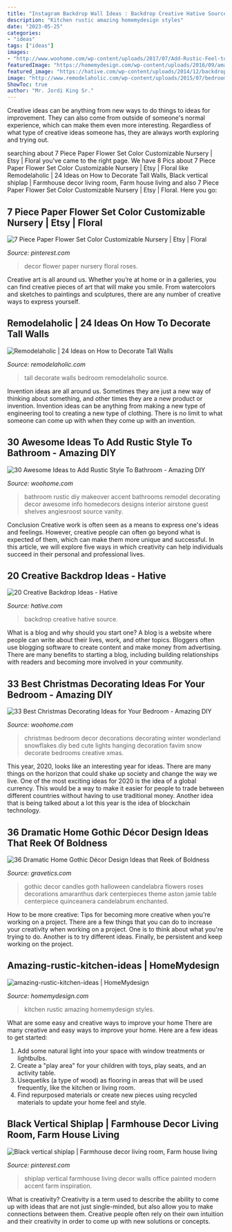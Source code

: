 ```yaml
---
title: "Instagram Backdrop Wall Ideas : Backdrop Creative Hative Source"
description: "Kitchen rustic amazing homemydesign styles"
date: "2023-05-25"
categories:
- "ideas"
tags: ["ideas"]
images:
- "http://www.woohome.com/wp-content/uploads/2017/07/Add-Rustic-Feel-to-Bathroom-23.jpg"
featuredImage: "https://homemydesign.com/wp-content/uploads/2016/09/amazing-rustic-kitchen-ideas.jpg"
featured_image: "https://hative.com/wp-content/uploads/2014/12/backdrop-ideas/20-creative-backdrop-ideas.jpg"
image: "http://www.remodelaholic.com/wp-content/uploads/2015/07/bedroom-.jpg"
ShowToc: true
author: "Mr. Jordi King Sr."
---
```



Creative ideas can be anything from new ways to do things to ideas for improvement. They can also come from outside of someone's normal experience, which can make them even more interesting. Regardless of what type of creative ideas someone has, they are always worth exploring and trying out.

	

		
searching about 7 Piece Paper Flower Set Color Customizable Nursery | Etsy | Floral you've came to the right page. We have 8 Pics about 7 Piece Paper Flower Set Color Customizable Nursery | Etsy | Floral like Remodelaholic | 24 Ideas on How to Decorate Tall Walls, Black vertical shiplap | Farmhouse decor living room, Farm house living and also 7 Piece Paper Flower Set Color Customizable Nursery | Etsy | Floral. Here you go:
		
    
## 7 Piece Paper Flower Set Color Customizable Nursery | Etsy | Floral

<img loading=lazy src="https://i.pinimg.com/736x/fa/31/b4/fa31b463ea08b88cd77e5dfb6105bb90.jpg" onerror="this.onerror=null;this.src='https://tse3.mm.bing.net/th?id=OIP.IGbCBKHZ9FenQXlCIvrgywHaJ3&amp;pid=15.1';" alt="7 Piece Paper Flower Set Color Customizable Nursery | Etsy | Floral">

_Source: pinterest.com_

>decor flower paper nursery floral roses. 

	

Creative art is all around us. Whether you’re at home or in a galleries, you can find creative pieces of art that will make you smile. From watercolors and sketches to paintings and sculptures, there are any number of creative ways to express yourself.

    
## Remodelaholic | 24 Ideas On How To Decorate Tall Walls

<img loading=lazy src="http://www.remodelaholic.com/wp-content/uploads/2015/07/bedroom-.jpg" onerror="this.onerror=null;this.src='https://tse3.mm.bing.net/th?id=OIP.sWLcbSuv-agwCUjHoDSxPQHaKZ&amp;pid=15.1';" alt="Remodelaholic | 24 Ideas on How to Decorate Tall Walls">

_Source: remodelaholic.com_

>tall decorate walls bedroom remodelaholic source. 

	

Invention ideas are all around us. Sometimes they are just a new way of thinking about something, and other times they are a new product or invention. Invention ideas can be anything from making a new type of engineering tool to creating a new type of clothing. There is no limit to what someone can come up with when they come up with an invention.

    
## 30 Awesome Ideas To Add Rustic Style To Bathroom - Amazing DIY

<img loading=lazy src="http://www.woohome.com/wp-content/uploads/2017/07/Add-Rustic-Feel-to-Bathroom-23.jpg" onerror="this.onerror=null;this.src='https://tse4.mm.bing.net/th?id=OIP.zV-2oox1VOXSa4xhmm0TFQHaNK&amp;pid=15.1';" alt="30 Awesome Ideas to Add Rustic Style To Bathroom - Amazing DIY">

_Source: woohome.com_

>bathroom rustic diy makeover accent bathrooms remodel decorating decor awesome info homedecors designs interior airstone guest shelves angiesroost source vanity. 

	

Conclusion
Creative work is often seen as a means to express one's ideas and feelings. However, creative people can often go beyond what is expected of them, which can make them more unique and successful. In this article, we will explore five ways in which creativity can help individuals succeed in their personal and professional lives.

    
## 20 Creative Backdrop Ideas - Hative

<img loading=lazy src="https://hative.com/wp-content/uploads/2014/12/backdrop-ideas/20-creative-backdrop-ideas.jpg" onerror="this.onerror=null;this.src='https://tse2.mm.bing.net/th?id=OIP.jiG54fCysxwlLFYdRHCYHQHaLI&amp;pid=15.1';" alt="20 Creative Backdrop Ideas - Hative">

_Source: hative.com_

>backdrop creative hative source. 

	

What is a blog and why should you start one?
A blog is a website where people can write about their lives, work, and other topics. Bloggers often use blogging software to create content and make money from advertising. There are many benefits to starting a blog, including building relationships with readers and becoming more involved in your community.

    
## 33 Best Christmas Decorating Ideas For Your Bedroom - Amazing DIY

<img loading=lazy src="http://www.woohome.com/wp-content/uploads/2017/12/Christmas-Bedroom-Decorations-Ideas-19.jpg" onerror="this.onerror=null;this.src='https://tse3.mm.bing.net/th?id=OIP.mefA9LZHSv9GQitk9WV4qgHaJ4&amp;pid=15.1';" alt="33 Best Christmas Decorating Ideas for Your Bedroom - Amazing DIY">

_Source: woohome.com_

>christmas bedroom decor decorations decorating winter wonderland snowflakes diy bed cute lights hanging decoration favim snow decorate bedrooms creative xmas. 

	

This year, 2020, looks like an interesting year for ideas. There are many things on the horizon that could shake up society and change the way we live. One of the most exciting ideas for 2020 is the idea of a global currency. This would be a way to make it easier for people to trade between different countries without having to use traditional money. Another idea that is being talked about a lot this year is the idea of blockchain technology.

    
## 36 Dramatic Home Gothic Décor Design Ideas That Reek Of Boldness

<img loading=lazy src="https://www.gravetics.com/wp-content/uploads/2017/08/Gothic-home-decor.jpg" onerror="this.onerror=null;this.src='https://tse2.mm.bing.net/th?id=OIP.FXOxx87xYosh9IYPAMRiYgHaN6&amp;pid=15.1';" alt="36 Dramatic Home Gothic Décor Design Ideas that Reek of Boldness">

_Source: gravetics.com_

>gothic decor candles goth halloween candelabra flowers roses decorations amaranthus dark centerpieces theme aston jamie table centerpiece quinceanera candelabrum enchanted. 

	

How to be more creative: Tips for becoming more creative when you're working on a project.
There are a few things that you can do to increase your creativity when working on a project. One is to think about what you're trying to do. Another is to try different ideas. Finally, be persistent and keep working on the project.

    
## Amazing-rustic-kitchen-ideas | HomeMydesign

<img loading=lazy src="https://homemydesign.com/wp-content/uploads/2016/09/amazing-rustic-kitchen-ideas.jpg" onerror="this.onerror=null;this.src='https://tse4.mm.bing.net/th?id=OIP.S_t8ud1vtNGd8-jGpqZifQHaLH&amp;pid=15.1';" alt="amazing-rustic-kitchen-ideas | HomeMydesign">

_Source: homemydesign.com_

>kitchen rustic amazing homemydesign styles. 

	

What are some easy and creative ways to improve your home
There are many creative and easy ways to improve your home. Here are a few ideas to get started: 
1. Add some natural light into your space with window treatments or lightbulbs. 
2. Create a "play area" for your children with toys, play seats, and an activity table. 
3. Usequetiks (a type of wood) as flooring in areas that will be used frequently, like the kitchen or living room. 
4. Find repurposed materials or create new pieces using recycled materials to update your home feel and style.

    
## Black Vertical Shiplap | Farmhouse Decor Living Room, Farm House Living

<img loading=lazy src="https://i.pinimg.com/736x/9b/f1/19/9bf11912959788634f749d3a852dab1a.jpg" onerror="this.onerror=null;this.src='https://tse1.mm.bing.net/th?id=OIP.Ch0TzP8kJmi-5J8LXEa4qwHaJ3&amp;pid=15.1';" alt="Black vertical shiplap | Farmhouse decor living room, Farm house living">

_Source: pinterest.com_

>shiplap vertical farmhouse living decor walls office painted modern accent farm inspiration. 

	

What is creativity?
Creativity is a term used to describe the ability to come up with ideas that are not just single-minded, but also allow you to make connections between them. Creative people often rely on their own intuition and their creativity in order to come up with new solutions or concepts.

